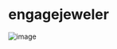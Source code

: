 # engagejeweler
![image](https://github.com/Anti-RakPro/engagejeweler/assets/57501550/023abdd6-5aad-4ddb-9a10-0e7648d55476)

